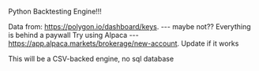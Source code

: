 Python Backtesting Engine!!!


Data from: https://polygon.io/dashboard/keys.  --- maybe not?? Everything is behind a paywall
Try using Alpaca --- https://app.alpaca.markets/brokerage/new-account. Update if it works

This will be a CSV-backed engine, no sql database
